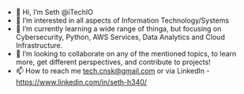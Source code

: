 - 👋 Hi, I’m Seth @iTechIO
- 👀 I’m interested in all aspects of Information Technology/Systems
- 🌱 I’m currently learning a wide range of thinga, but focusing on Cybersecurity, Python, AWS Services, Data Analytics and Cloud Infrastructure.
- 💞️ I’m looking to collaborate on any of the mentioned topics, to learn more, get different perspectives, and contribute to projects!
- 📫 How to reach me tech.cnsk@gmail.com or via LinkedIn - https://www.linkedin.com/in/seth-h340/

<!---
iTechIO/iTechIO is a ✨ special ✨ repository because its `README.md` (this file) appears on your GitHub profile.
You can click the Preview link to take a look at your changes.
--->

